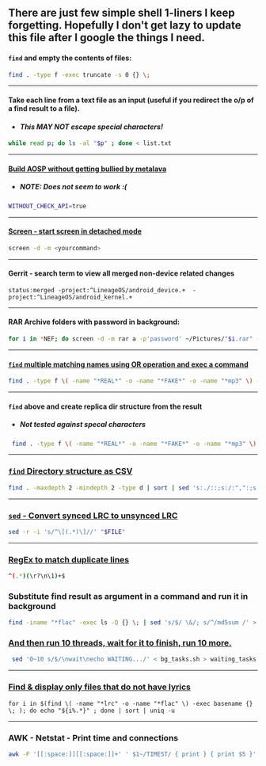 ## There are just few simple shell 1-liners I keep forgetting. Hopefully I don't get lazy to update this file after I google the things I need.

#### `find` and empty the contents of files:

```bash
find . -type f -exec truncate -s 0 {} \;
```
---
#### Take each line from a text file as an input (useful if you redirect the o/p of a find result to a file).
 - #### *This MAY NOT escape special characters!*
```bash
while read p; do ls -al "$p" ; done < list.txt
```
---
#### [Build AOSP without getting bullied by metalava](https://sx.ix5.org/info/building-android/#fnref:2)
 - ##### *NOTE: Does not seem to work :(*
```bash
WITHOUT_CHECK_API=true
```
---
#### [Screen - start screen in detached mode](https://superuser.com/a/454914)
```bash
screen -d -m <yourcommand>
```
---
#### Gerrit - search term to view all merged non-device related changes
```
status:merged -project:^LineageOS/android_device.+  -project:^LineageOS/android_kernel.+
```
---
#### RAR Archive folders with password in background:
```bash
for i in *NEF; do screen -d -m rar a -p'password' ~/Pictures/"$i.rar" -m0 -v500M -r "$i"/* ; done
```
---
#### [`find` multiple matching names using OR operation and exec a command](https://unix.stackexchange.com/a/50613)
```bash
find . -type f \( -name "*REAL*" -o -name "*FAKE*" -o -name "*mp3" \) -exec basename {} \;
```
---
#### `find` above and create replica dir structure from the result
 - ##### *Not tested against specal characters*
```bash
 find . -type f \( -name "*REAL*" -o -name "*FAKE*" -o -name "*mp3" \) -exec dirname {} \; | xargs -I {} bash -c 'mkdir -p ./FAKES/"{}"'
```
---
### [`find` Directory structure as CSV](https://stackoverflow.com/a/58606757)
```bash
find . -maxdepth 2 -mindepth 2 -type d | sort | sed 's:./::;s:/:",":;s:^:":;s:$:":g;' > file.csv
```
---
### [`sed` - Convert synced LRC to unsynced LRC](https://unix.stackexchange.com/a/187894/261206)
```bash
sed -r -i 's/^\[(.*)\]//' "$FILE"
```
---
### [RegEx to match duplicate lines](https://stackoverflow.com/questions/1573361)
```bash
^(.*)(\r?\n\1)+$
```

### Substitute find result as argument in a command and run it in background
```bash
find -iname "*flac" -exec ls -Q {} \; | sed 's/$/ \&/; s/^/md5sum /' > ~/tmp/bg_tasks.sh
```

### [And then run 10 threads, wait for it to finish, run 10 more.](https://stackoverflow.com/questions/356100/how-to-wait-in-bash-for-several-subprocesses-to-finish-and-return-exit-code-0)
```bash
 sed '0~10 s/$/\nwait\necho WAITING.../' < bg_tasks.sh > waiting_tasks.sh
```
---
### [Find & display only files that do not have lyrics](https://stackoverflow.com/questions/23740545/how-to-print-only-the-unique-lines-in-bash)
```
for i in $(find \( -name "*lrc" -o -name "*flac" \) -exec basename {} \; ); do echo "${i%.*}" ; done | sort | uniq -u
```
---

### AWK - Netstat - Print time and connections
```bash
awk -F '[[:space:]][[:space:]]+' ' $1~/TIMEST/ { print } { print $5 }' /tmp/netstat_connections.txt | head
```
